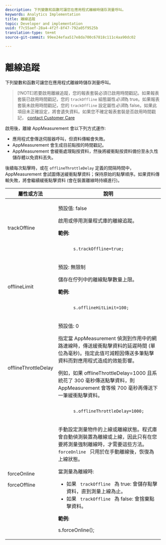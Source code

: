 ```yaml
---
description: 下列變數和函數可讓您在應用程式離線時儲存測量呼叫。
keywords: Analytics Implementation
title: 離線追蹤
topic: Developer and implementation
uuid: f7c55aef-28a4-4f2f-8f47-792a05f9525b
translation-type: tm+mt
source-git-commit: 99ee24efaa517e8da700c67818c111c4aa90dc02

---
```



# 離線追蹤

下列變數和函數可讓您在應用程式離線時儲存測量呼叫。

> [!NOTE]若要啟用離線追蹤，您的報表套裝必須已啟用時間戳記。如果報表套裝已啟用時間戳記，您的 `trackOffline` 組態屬性&#x200B;*必須*&#x200B;為 true。如果報表套裝未啟用時間戳記，您的 `trackOffline` 設定屬性&#x200B;*必須*&#x200B;為 false。如果此項目未正確設定，將會遺失資料。如果您不確定報表套裝是否啟用時間戳記， [contact Customer Care](https://helpx.adobe.com/contact/enterprise-support.ec.html#analytics)

啟用後，離線 AppMeasurement 會以下列方式運作:

* 應用程式會傳送伺服器呼叫，但資料傳輸會失敗。
* AppMeasurement 會生成目前點按的時間戳記。
* AppMeasurement 會緩衝處理點按資料，然後將緩衝點按資料備份至永久性儲存體以免資料丟失。

後續每次點擊時，或在 `offlineThrottleDelay` 定義的間隔時間中，AppMeasurement 會試圖傳送緩衝點擊資料；保持原始的點擊順序。如果資料傳輸失敗，將會繼續緩衝點擊資料 (會在裝置離線時持續進行)。

<table id="table_E8FD8C89025C4E819FE2FEBC7A78984D"> 
 <thead> 
  <tr> 
   <th colname="col1" class="entry"> 屬性或方法 </th> 
   <th colname="col2" class="entry"> 說明 </th> 
  </tr> 
 </thead>
 <tbody> 
  <tr> 
   <td colname="col1"> <p>trackOffline </p> </td> 
   <td colname="col2"> <p>預設值: false </p> <p>啟用或停用測量程式庫的離線追蹤。 </p> <p> <b>範例:</b> </p> 
    <code class="syntax c">
      s.trackOffline=true; 
    </code> </td> 
  </tr> 
  <tr> 
   <td colname="col1"> <p>offlineLimit </p> </td> 
   <td colname="col2"> <p>預設: 無限制 </p> <p>儲存在佇列中的離線點擊數量上限。 </p> <p> <b>範例:</b> </p> 
    <code class="syntax c">
      s.offlineHitLimit=100; 
    </code> </td> 
  </tr> 
  <tr> 
   <td colname="col1"> <p>offlineThrottleDelay </p> </td> 
   <td colname="col2"> <p>預設值: 0 </p> <p>指定當 AppMeasurement 偵測到作用中的網路連線時，傳送緩衝點擊資料的延遲時間 (單位為毫秒)。指定此值可減輕因傳送多筆點擊資料而對應用程式造成的效能影響。 </p> <p>例如，如果 offlineThrottleDelay=1000 且系統花了 300 毫秒傳送點擊資料，則 AppMeasurement 會等候 700 毫秒再傳送下一筆緩衝點擊資料。 </p> 
    <code class="syntax c">
      s.offlineThrottleDelay=1000; 
    </code> </td> 
  </tr> 
  <tr> 
   <td colname="col1"> <p>forceOnline </p> <p>forceOffline </p> </td> 
   <td colname="col2"> <p> 手動設定測量物件的上線或離線狀態。程式庫會自動偵測裝置為離線或上線，因此只有在您要將測量強制離線時，才需要這些方法。<code> forceOnline </code> 只用於在手動離線後，恢復為上線狀態。 </p> <p>當測量為離線時: </p> 
    <ul id="ul_5A9CFD2968F64F938652C1D779EB7589"> 
     <li id="li_AF074C55DFED4DC8BD8CF3D25805040C"> 如果 <code> trackOffline </code> 為 true: 會儲存點擊資料，直到測量上線為止。 </li> 
     <li id="li_6A623377462548DB97C31654EADCFAF3"> 如果 <code> trackOffline </code> 為 false: 會捨棄點擊資料。 </li> 
    </ul> <p> <b>範例:</b> </p> 
    

s.forceOnline();
</code> </td>
</tr> 
 </tbody> 
</table>
